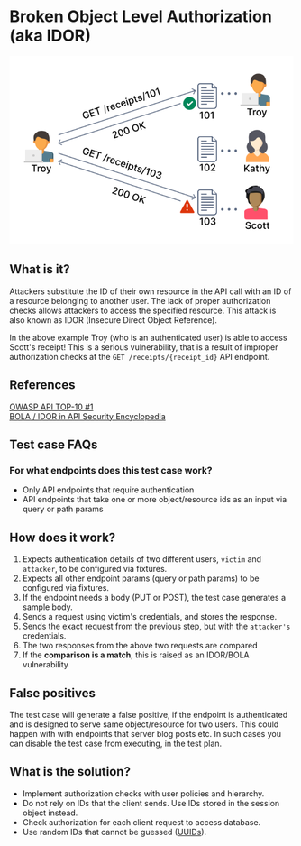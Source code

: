 # Broken Object Level Authorization (aka IDOR)
![IDOR / BOLA](../../assets/IDOR.svg)

## What is it?
Attackers substitute the ID of their own resource in the API call with an ID of a resource belonging to another user. The lack of proper authorization checks allows attackers to access the specified resource. This attack is also known as IDOR (Insecure Direct Object Reference).

In the above example Troy (who is an authenticated user) is able to access Scott's receipt! This is a serious vulnerability, that is a result of improper authorization checks at the `GET /receipts/{receipt_id}` API endpoint.

## References
[OWASP API TOP-10 #1](https://owasp.org/www-project-api-security/)  
[BOLA / IDOR in API Security Encyclopedia](https://apisecurity.io/encyclopedia/content/owasp/api1-broken-object-level-authorization)

## Test case FAQs
### For what endpoints does this test case work?
* Only API endpoints that require authentication
* API endpoints that take one or more object/resource ids as an input via query or path params

## How does it work?
1. Expects authentication details of two different users, `victim` and `attacker`, to be configured via fixtures.
2. Expects all other endpoint params (query or path params) to be configured via fixtures.
3. If the endpoint needs a body (PUT or POST), the test case generates a sample body.
4. Sends a request using victim's credentials, and stores the response.
5. Sends the exact request from the previous step, but with the `attacker's` credentials. 
6. The two responses from the above two requests are compared
7. If the **comparison is a match**, this is raised as an IDOR/BOLA vulnerability

## False positives
The test case will generate a false positive, if the endpoint is authenticated and is designed to serve same object/resource for two users. This could happen with with endpoints that server blog posts etc. In such cases you can disable the test case from executing, in the test plan.

## What is the solution?
* Implement authorization checks with user policies and hierarchy.
* Do not rely on IDs that the client sends. Use IDs stored in the session object instead.
* Check authorization for each client request to access database.
* Use random IDs that cannot be guessed ([UUIDs](https://en.wikipedia.org/wiki/Universally_unique_identifier)).
